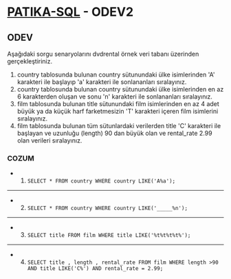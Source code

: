 # [PATIKA-SQL](https://www.patika.dev) - ODEV2

## ODEV

Aşağıdaki sorgu senaryolarını dvdrental örnek veri tabanı üzerinden gerçekleştiriniz.

1. country tablosunda bulunan country sütunundaki ülke isimlerinden 'A' karakteri ile başlayıp 'a' karakteri ile sonlananları sıralayınız.
2. country tablosunda bulunan country sütunundaki ülke isimlerinden en az 6 karakterden oluşan ve sonu 'n' karakteri ile sonlananları sıralayınız.
3. film tablosunda bulunan title sütunundaki film isimlerinden en az 4 adet büyük ya da küçük harf farketmesizin 'T' karakteri içeren film isimlerini sıralayınız.
4. film tablosunda bulunan tüm sütunlardaki verilerden title 'C' karakteri ile başlayan ve uzunluğu (length) 90 dan büyük olan ve rental_rate 2.99 olan verileri sıralayınız.

### COZUM

- 1.  `SELECT * FROM country WHERE country LIKE('A%a');`

---

- 2.  `SELECT * FROM country WHERE country LIKE('_____%n');`

---

- 3.  `SELECT title FROM film WHERE title LIKE('%t%t%t%t%');`

---

- 4.  `SELECT title , length , rental_rate FROM film WHERE length >90 AND title LIKE('C%') AND rental_rate = 2.99;`
